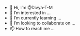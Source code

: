 - 👋 Hi, I’m @Divya-T-M
- 👀 I’m interested in ...
- 🌱 I’m currently learning ...
- 💞️ I’m looking to collaborate on ...
- 📫 How to reach me ...

<!---
Divya-T-M/Divya-T-M is a ✨ special ✨ repository because its `README.md` (this file) appears on your GitHub profile.
You can click the Preview link to take a look at your changes.
--->
